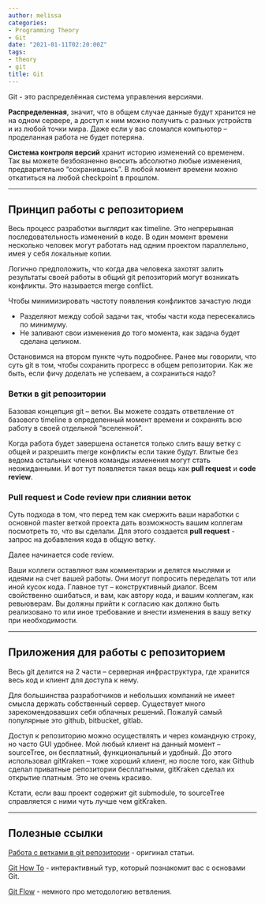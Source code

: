 ```yaml
---
author: melissa
categories:
- Programming Theory
- Git
date: "2021-01-11T02:20:00Z"
tags:
- theory
- git
title: Git
---
```


Git - это распределённая система управления версиями.

**Распределенная**, значит, что в общем случае данные будут хранится не на одном сервере, а доступ к ним можно получить с разных устройств и из любой точки мира. Даже если у вас сломался компьютер – проделанная работа не будет потеряна.

**Система контроля версий** хранит историю изменений со временем. Так вы можете безбоязненно вносить абсолютно любые изменения, предварительно “сохранившись”. В любой момент времени можно откатиться на любой checkpoint в прошлом.

***

## Принцип работы с репозиторием

Весь процесс разработки выглядит как timeline. Это непрерывная последовательность изменений в коде. В один момент времени несколько человек могут работать над одним проектом параллельно, имея у себя локальные копии.

Логично предположить, что когда два человека захотят залить результаты своей работы в общий git репозиторий могут возникать конфликты. Это называется merge conflict.

Чтобы минимизировать частоту появления конфликтов зачастую люди

- Разделяют между собой задачи так, чтобы части кода пересекались по минимуму.
- Не заливают свои изменения до того момента, как задача будет сделана целиком.

Остановимся на втором пункте чуть подробнее. Ранее мы говорили, что суть git в том, чтобы сохранить прогресс в общем репозитории. Как же быть, если фичу доделать не успеваем, а сохраниться надо?


### Ветки в git репозитории

Базовая концепция git – ветки. Вы можете создать ответвление от базового timeline в определенный момент времени и сохранять всю работу в своей отдельной “вселенной”.

Когда работа будет завершена останется только слить вашу ветку с общей и разрешить merge конфликты если такие будут. Влитые без ведома остальных членов команды изменения могут стать неожиданными. И вот тут появляется такая вещь как **pull request** и **code review**.


### Pull request и Code review при слиянии веток

Суть подхода в том, что перед тем как смержить ваши наработки с основной master веткой проекта дать возможность вашим коллегам посмотреть то, что вы сделали. Для этого создается **pull request** - запрос на добавления кода в общую ветку.

Далее начинается code review.

Ваши коллеги оставляют вам комментарии и делятся мыслями и идеями на счет вашей работы. Они могут попросить переделать тот или иной кусок кода. Главное тут – конструктивный диалог. Всем свойственно ошибаться, и вам, как автору кода, и вашим коллегам, как ревьюверам. Вы должны прийти к согласию как должно быть реализовано то или иное требование и внести изменения в вашу ветку при необходимости.

***

## Приложения для работы с репозиторием

Весь git делится на 2 части – серверная инфраструктура, где хранится весь код и клиент для доступа к нему.

Для большинства разработчиков и небольших компаний не имеет смысла держать собственный сервер. Существует много зарекомендовавших себя облачных решений. Пожалуй самый популярные это github, bitbucket, gitlab.

Доступ к репозиторию можно осуществлять и через командную строку, но часто GUI удобнее. Мой любый клиент на данный момент – sourceTree,  он бесплатный, функциональный и удобный. До этого использовал gitKraken – тоже хороший клиент, но после того, как Github сделал приватные репозитории бесплатными, gitKraken сделал их открытие платным. Это не очень красиво.

Кстати, если ваш проект содержит git submodule, то sourceTree справляется с ними чуть лучше чем gitKraken.

***

## Полезные ссылки

[Работа с ветками в git репозитории](https://dimlix.com/work-with-git-branches/ "dimlix.com") - оригинал статьи.

[Git How To](https://githowto.com/ru "githowto.com") - интерактивный тур, который познакомит вас с основами Git.  

[Git Flow](https://dev3java.github.io/posts/git-flow/ "dev3java.github.io") - немного про методологию ветвления.
